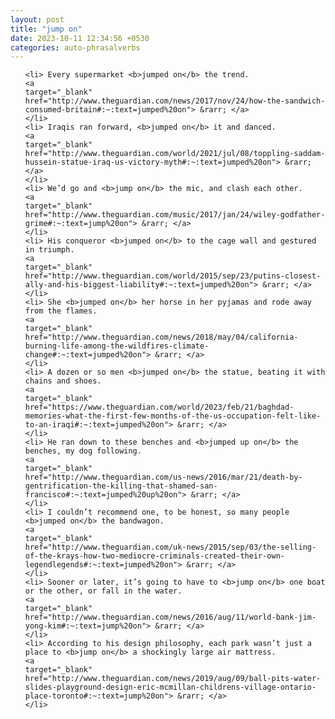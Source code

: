 ```yaml
---
layout: post
title: "jump on"
date: 2023-10-11 12:34:56 +0530
categories: auto-phrasalverbs
---
```

<ol>

    <li> Every supermarket <b>jumped on</b> the trend.
    <a 
    target="_blank" 
    href="http://www.theguardian.com/news/2017/nov/24/how-the-sandwich-consumed-britain#:~:text=jumped%20on"> &rarr; </a>
    </li>
    <li> Iraqis ran forward, <b>jumped on</b> it and danced.
    <a 
    target="_blank" 
    href="http://www.theguardian.com/world/2021/jul/08/toppling-saddam-hussein-statue-iraq-us-victory-myth#:~:text=jumped%20on"> &rarr; </a>
    </li>
    <li> We’d go and <b>jump on</b> the mic, and clash each other.
    <a 
    target="_blank" 
    href="http://www.theguardian.com/music/2017/jan/24/wiley-godfather-grime#:~:text=jump%20on"> &rarr; </a>
    </li>
    <li> His conqueror <b>jumped on</b> to the cage wall and gestured in triumph.
    <a 
    target="_blank" 
    href="http://www.theguardian.com/world/2015/sep/23/putins-closest-ally-and-his-biggest-liability#:~:text=jumped%20on"> &rarr; </a>
    </li>
    <li> She <b>jumped on</b> her horse in her pyjamas and rode away from the flames.
    <a 
    target="_blank" 
    href="http://www.theguardian.com/news/2018/may/04/california-burning-life-among-the-wildfires-climate-change#:~:text=jumped%20on"> &rarr; </a>
    </li>
    <li> A dozen or so men <b>jumped on</b> the statue, beating it with chains and shoes.
    <a 
    target="_blank" 
    href="https://www.theguardian.com/world/2023/feb/21/baghdad-memories-what-the-first-few-months-of-the-us-occupation-felt-like-to-an-iraqi#:~:text=jumped%20on"> &rarr; </a>
    </li>
    <li> He ran down to these benches and <b>jumped up on</b> the benches, my dog following.
    <a 
    target="_blank" 
    href="http://www.theguardian.com/us-news/2016/mar/21/death-by-gentrification-the-killing-that-shamed-san-francisco#:~:text=jumped%20up%20on"> &rarr; </a>
    </li>
    <li> I couldn’t recommend one, to be honest, so many people <b>jumped on</b> the bandwagon.
    <a 
    target="_blank" 
    href="http://www.theguardian.com/uk-news/2015/sep/03/the-selling-of-the-krays-how-two-mediocre-criminals-created-their-own-legendlegends#:~:text=jumped%20on"> &rarr; </a>
    </li>
    <li> Sooner or later, it’s going to have to <b>jump on</b> one boat or the other, or fall in the water.
    <a 
    target="_blank" 
    href="http://www.theguardian.com/news/2016/aug/11/world-bank-jim-yong-kim#:~:text=jump%20on"> &rarr; </a>
    </li>
    <li> According to his design philosophy, each park wasn’t just a place to <b>jump on</b> a shockingly large air mattress.
    <a 
    target="_blank" 
    href="http://www.theguardian.com/news/2019/aug/09/ball-pits-water-slides-playground-design-eric-mcmillan-childrens-village-ontario-place-toronto#:~:text=jump%20on"> &rarr; </a>
    </li>